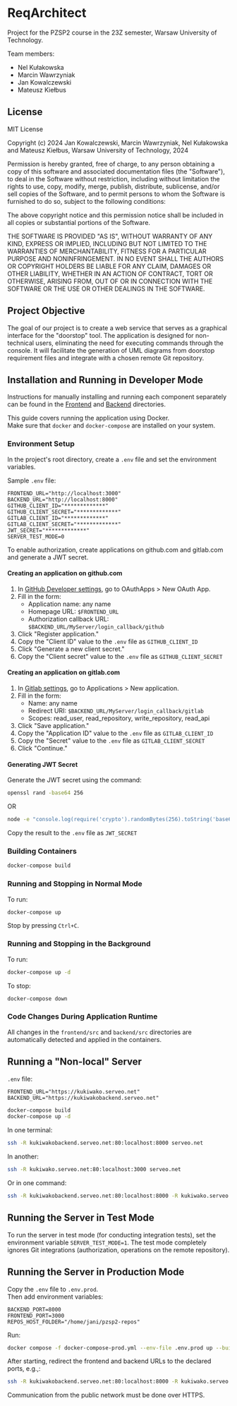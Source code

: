 # ReqArchitect

Project for the PZSP2 course in the 23Z semester, Warsaw University of Technology.

Team members:

-   Nel Kułakowska
-   Marcin Wawrzyniak
-   Jan Kowalczewski
-   Mateusz Kiełbus

## License

MIT License

Copyright (c) 2024 Jan Kowalczewski, Marcin Wawrzyniak, Nel Kułakowska and Mateusz Kiełbus, Warsaw University of Technology, 2024

Permission is hereby granted, free of charge, to any person obtaining a copy
of this software and associated documentation files (the "Software"), to deal
in the Software without restriction, including without limitation the rights
to use, copy, modify, merge, publish, distribute, sublicense, and/or sell
copies of the Software, and to permit persons to whom the Software is
furnished to do so, subject to the following conditions:

The above copyright notice and this permission notice shall be included in all
copies or substantial portions of the Software.

THE SOFTWARE IS PROVIDED "AS IS", WITHOUT WARRANTY OF ANY KIND, EXPRESS OR
IMPLIED, INCLUDING BUT NOT LIMITED TO THE WARRANTIES OF MERCHANTABILITY,
FITNESS FOR A PARTICULAR PURPOSE AND NONINFRINGEMENT. IN NO EVENT SHALL THE
AUTHORS OR COPYRIGHT HOLDERS BE LIABLE FOR ANY CLAIM, DAMAGES OR OTHER
LIABILITY, WHETHER IN AN ACTION OF CONTRACT, TORT OR OTHERWISE, ARISING FROM,
OUT OF OR IN CONNECTION WITH THE SOFTWARE OR THE USE OR OTHER DEALINGS IN THE
SOFTWARE.

## Project Objective

The goal of our project is to create a web service that serves as a graphical interface for the "doorstop" tool. The application is designed for non-technical users, eliminating the need for executing commands through the console. It will facilitate the generation of UML diagrams from doorstop requirement files and integrate with a chosen remote Git repository.

## Installation and Running in Developer Mode

Instructions for manually installing and running each component separately can be found in the [Frontend](frontend/README.md) and [Backend](backend/README.md) directories.

This guide covers running the application using Docker.  
Make sure that `docker` and `docker-compose` are installed on your system.

### Environment Setup

In the project's root directory, create a `.env` file and set the environment variables.

Sample `.env` file:

```text
FRONTEND_URL="http://localhost:3000"
BACKEND_URL="http://localhost:8000"
GITHUB_CLIENT_ID="*************"
GITHUB_CLIENT_SECRET="*************"
GITLAB_CLIENT_ID="*************"
GITLAB_CLIENT_SECRET="*************"
JWT_SECRET="*************"
SERVER_TEST_MODE=0
```

To enable authorization, create applications on github.com and gitlab.com and generate a JWT secret.

#### Creating an application on github.com

1. In [GitHub Developer settings](https://github.com/settings/apps), go to OAuthApps > New OAuth App.
2. Fill in the form:
   - Application name: any name
   - Homepage URL: `$FRONTEND_URL`
   - Authorization callback URL: `$BACKEND_URL/MyServer/login_callback/github`
3. Click "Register application."
4. Copy the "Client ID" value to the `.env` file as `GITHUB_CLIENT_ID`
5. Click "Generate a new client secret."
6. Copy the "Client secret" value to the `.env` file as `GITHUB_CLIENT_SECRET`

#### Creating an application on gitlab.com

1. In [Gitlab settings](https://gitlab.com/-/user_settings/profile), go to Applications > New application.
2. Fill in the form:
   - Name: any name
   - Redirect URI: `$BACKEND_URL/MyServer/login_callback/gitlab`
   - Scopes: read_user, read_repository, write_repository, read_api
3. Click "Save application."
4. Copy the "Application ID" value to the `.env` file as `GITLAB_CLIENT_ID`
5. Copy the "Secret" value to the `.env` file as `GITLAB_CLIENT_SECRET`
6. Click "Continue."

#### Generating JWT Secret

Generate the JWT secret using the command:

```bash
openssl rand -base64 256
```

OR

```bash
node -e "console.log(require('crypto').randomBytes(256).toString('base64'));"
```

Copy the result to the `.env` file as `JWT_SECRET`

### Building Containers

```bash
docker-compose build
```

### Running and Stopping in Normal Mode

To run:

```bash
docker-compose up
```

Stop by pressing `Ctrl+C`.

### Running and Stopping in the Background

To run:

```bash
docker-compose up -d
```

To stop:

```bash
docker-compose down
```

### Code Changes During Application Runtime

All changes in the `frontend/src` and `backend/src` directories are automatically detected and applied in the containers.

## Running a "Non-local" Server

`.env` file:

```text
FRONTEND_URL="https://kukiwako.serveo.net"
BACKEND_URL="https://kukiwakobackend.serveo.net"
```

```bash
docker-compose build
docker-compose up -d
```

In one terminal:

```bash
ssh -R kukiwakobackend.serveo.net:80:localhost:8000 serveo.net
```

In another:

```bash
ssh -R kukiwako.serveo.net:80:localhost:3000 serveo.net
```

Or in one command:

```bash
ssh -R kukiwakobackend.serveo.net:80:localhost:8000 -R kukiwako.serveo.net:80:localhost:3000 serveo.net
```

## Running the Server in Test Mode

To run the server in test mode (for conducting integration tests), set the environment variable `SERVER_TEST_MODE=1`. The test mode completely ignores Git integrations (authorization, operations on the remote repository).

## Running the Server in Production Mode

Copy the `.env` file to `.env.prod`.  
Then add environment variables:

```text
BACKEND_PORT=8000
FRONTEND_PORT=3000
REPOS_HOST_FOLDER="/home/jani/pzsp2-repos"
```

Run:

```bash
docker compose -f docker-compose-prod.yml --env-file .env.prod up --build
```

After starting, redirect the frontend and backend URLs to the declared ports, e.g.,:

```bash
ssh -R kukiwakobackend.serveo.net:80:localhost:8000 -R kukiwako.serveo.net:80:localhost:3000 serveo.net
```

Communication from the public network must be done over HTTPS.